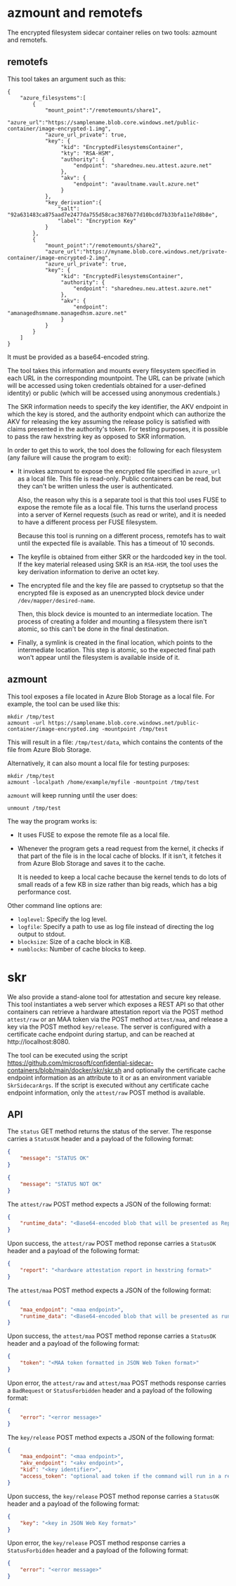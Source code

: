 # azmount and remotefs
The encrypted filesystem sidecar container relies on two tools: azmount and remotefs. 

## remotefs
This tool takes an argument such as this:

```
{
    "azure_filesystems":[
        {
            "mount_point":"/remotemounts/share1",
            "azure_url":"https://samplename.blob.core.windows.net/public-container/image-encrypted-1.img",
            "azure_url_private": true,
            "key": {
                 "kid": "EncryptedFilesystemsContainer",
                 "kty": "RSA-HSM",
                 "authority": {
                     "endpoint": "sharedneu.neu.attest.azure.net"
                 },
                 "akv": { 
                     "endpoint": "avaultname.vault.azure.net"
                 }
            },
            "key_derivation":{
                "salt": "92a631483ca875aad7e2477da755d58cac3876b77d10bcdd7b33bfa11e7d8b8e",
                "label": "Encryption Key"
            }            
        },
        {
            "mount_point":"/remotemounts/share2",
            "azure_url":"https://myname.blob.core.windows.net/private-container/image-encrypted-2.img",
            "azure_url_private": true,
            "key": {
                 "kid": "EncryptedFilesystemsContainer",
                 "authority": {
                     "endpoint": "sharedneu.neu.attest.azure.net"
                 },
                 "akv": { 
                     "endpoint": "amanagedhsmname.managedhsm.azure.net"
                 }
            }              
        }
    ]
}
```

It must be provided as a base64-encoded string.

The tool takes this information and mounts every filesystem specified in each
URL in the corresponding mountpoint. The URL can be private (which will be accessed
using token credentials obtained for a user-defined identity) or public (which will
be accessed using anonymous credentials.)

The SKR information needs to specify the key identifier, the AKV endpoint in which the 
key is stored, and the authority endpoint which can authorize the AKV for releasing 
the key assuming the release policy is satisfied with claims presented in the authority's 
token. For testing
purposes, it is possible to pass the raw hexstring key as opposed to SKR information.

In order to get this to work, the tool does the following for each filesystem
(any failure will cause the program to exit):

- It invokes azmount to expose the encrypted file specified in ``azure_url`` as
  a local file. This file is read-only. Public containers can be read, but they
  can't be written unless the user is authenticated. 

  Also, the reason why this is a separate tool is that this tool uses FUSE to
  expose the remote file as a local file. This turns the userland process into a
  server of Kernel requests (such as read or write), and it is needed to have a
  different process per FUSE filesystem.

  Because this tool is running on a different process, remotefs has to wait
  until the expected file is available. This has a timeout of 10 seconds.

- The keyfile is obtained from either SKR or the hardcoded key in the tool. If
  the key material released using SKR is an `RSA-HSM`, the tool uses the key 
  derivation information to derive an octet key.

- The encrypted file and the key file are passed to cryptsetup so that the
  encrypted file is exposed as an unencrypted block device under
  ``/dev/mapper/desired-name``.

  Then, this block device is mounted to an intermediate location. The process of
  creating a folder and mounting a filesystem there isn't atomic, so this can't
  be done in the final destination.

- Finally, a symlink is created in the final location, which points to the
  intermediate location. This step is atomic, so the expected final path won't
  appear until the filesystem is available inside of it.

## azmount
This tool exposes a file located in Azure Blob Storage as a local file. For
example, the tool can be used like this:

```
mkdir /tmp/test
azmount -url https://samplename.blob.core.windows.net/public-container/image-encrypted.img -mountpoint /tmp/test
```

This will result in a file: ``/tmp/test/data``, which contains the contents of
the file from Azure Blob Storage.

Alternatively, it can also mount a local file for testing purposes:

```
mkdir /tmp/test
azmount -localpath /home/example/myfile -mountpoint /tmp/test
```

``azmount`` will keep running until the user does:

```
unmount /tmp/test
```

The way the program works is:

- It uses FUSE to expose the remote file as a local file.

- Whenever the program gets a read request from the kernel, it checks if that
  part of the file is in the local cache of blocks. If it isn't, it fetches it
  from Azure Blob Storage and saves it to the cache.

  It is needed to keep a local cache because the kernel tends to do lots of
  small reads of a few KB in size rather than big reads, which has a big
  performance cost.

Other command line options are:

- ``loglevel``: Specify the log level.
- ``logfile``: Specify a path to use as log file instead of directing the log
  output to stdout.
- ``blocksize``: Size of a cache block in KiB.
- ``numblocks``: Number of cache blocks to keep.

# skr
We also provide a stand-alone tool for attestation and secure key release. This tool instantiates a web server which exposes a REST API so that other containers can retrieve a hardware attestation report via the POST method `attest/raw` or an MAA token via the POST method `attest/maa`, and release a key via the POST method `key/release`. The server is configured with a certificate cache endpoint during startup, and can be reached at http://localhost:8080. 

The tool can be executed using the script https://github.com/microsoft/confidential-sidecar-containers/blob/main/docker/skr/skr.sh and optionally the certificate cache endpoint information as an attribute to it or as an environment variable `SkrSidecarArgs`. If the script is executed without any certificate cache endpoint information, only  the `attest/raw` POST method is available.


## API
The `status` GET method returns the status of the server. The response carries a `StatusOK` header and a payload of the following format:

```json
{
    "message": "STATUS OK"
}

{
    "message": "STATUS NOT OK"
}
```

The `attest/raw` POST method expects a JSON of the following format:

```json
{	    
    "runtime_data": "<Base64-encoded blob that will be presented as ReportData in hardware attestation report>"    
}
```

Upon success, the `attest/raw` POST method reponse carries a `StatusOK` header and a payload of the following format:

```json
{
    "report": "<hardware attestation report in hexstring format>"
}
```

The `attest/maa` POST method expects a JSON of the following format:

```json
{	
    "maa_endpoint": "<maa endpoint>",
    "runtime_data": "<Base64-encoded blob that will be presented as runtime claim in maa token>"    
}
```

Upon success, the `attest/maa` POST method reponse carries a `StatusOK` header and a payload of the following format:

```json
{
    "token": "<MAA token formatted in JSON Web Token format>"
}
```

Upon error, the `attest/raw` and `attest/maa` POST methods response carries a `BadRequest` or `StatusForbidden` header and a payload of the following format:

```json
{
    "error": "<error message>"
}
```

The `key/release` POST method expects a JSON of the following format:

```json
{	
    "maa_endpoint": "<maa endpoint>",
    "akv_endpoint": "<akv endpoint>",
    "kid": "<key identifier>",
    "access_token": "optional aad token if the command will run in a resource without proper managed identity assigned"
}
```

Upon success, the `key/release` POST method reponse carries a `StatusOK` header and a payload of the following format:

```json
{
    "key": "<key in JSON Web Key format>"
}
```

Upon error, the `key/release` POST method response carries a `StatusForbidden` header and a payload of the following format:

```json
{
    "error": "<error message>"
}
```
